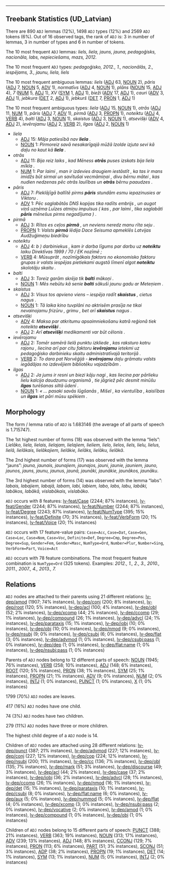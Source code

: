 

--------------------------------------------------------------------------------

## Treebank Statistics (UD_Latvian)

There are 890 `ADJ` lemmas (12%), 1498 `ADJ` types (12%) and 2569 `ADJ` tokens (6%).
Out of 16 observed tags, the rank of `ADJ` is: 3 in number of lemmas, 3 in number of types and 6 in number of tokens.

The 10 most frequent `ADJ` lemmas: <em>liels, liela, jauns, jauna, pedagoģisks, nacionāla, labs, nepieciešams, mazs, 2012.</em>

The 10 most frequent `ADJ` types:  <em>pedagoģisko, 2012., 1., nacionālās, 2., iespējams, 3., jaunu, liela, liels</em>

The 10 most frequent ambiguous lemmas: <em>liels</em> ([ADJ]() 63, [NOUN]() 2), <em>pāris</em> ([ADJ]() 7, [NOUN]() 5, [ADV]() 1), <em>normatīvs</em> ([ADJ]() 4, [NOUN]() 1), <em>plāns</em> ([NOUN]() 15, [ADJ]() 4), <em>7</em> ([NUM]() 5, [ADJ]() 1), <em>XV</em> ([SYM]() 1, [ADJ]() 1), <em>bieži</em> ([ADV]() 17, [ADJ]() 1), <em>cauri</em> ([ADV]() 3, [ADJ]() 1), <em>jebkura</em> ([DET]() 2, [ADJ]() 1), <em>jebkurš</em> ([DET]() 7, [PRON]() 1, [ADJ]() 1)

The 10 most frequent ambiguous types:  <em>liela</em> ([ADJ]() 15, [NOUN]() 1), <em>otrās</em> ([ADJ]() 11, [NUM]() 1), <em>pāris</em> ([ADJ]() 7, [ADV]() 1), <em>pirmā</em> ([ADJ]() 3, [PROPN]() 1), <em>noteiktu</em> ([ADJ]() 4, [VERB]() 4), <em>balti</em> ([ADJ]() 3, [NOUN]() 1), <em>skaistus</em> ([ADJ]() 3, [NOUN]() 1), <em>atsevišķi</em> ([ADV]() 4, [ADJ]() 2), <em>ievērojamu</em> ([ADJ]() 2, [VERB]() 2), <em>ilgas</em> ([ADJ]() 2, [NOUN]() 1)


* <em>liela</em>
  * [ADJ]() 15: <em>Māja patiesībā nav <b>liela</b> .</em>
  * [NOUN]() 1: <em>Pirmoreiz savā nesakarīgajā mūžā Izolde izjuta sevi kā daļu no kaut kā <b>liela</b> .</em>
* <em>otrās</em>
  * [ADJ]() 11: <em>Bija reiz laiks , kad Mēness <b>otrās</b> puses izskats bija liela mīkla .</em>
  * [NUM]() 1: <em>Par laimi , man ir izdevies draugiem iestāstīt , ka tas ir mans imidžs būt sirmai un savītušai vecmāmiņai , divu bērnu mātei , kas nudien nedzenas pēc otrās laulības un <b>otrās</b> bērnu paaudzes .</em>
* <em>pāris</em>
  * [ADJ]() 7: <em>Pieklājīgā ballītē pirms <b>pāris</b> stundām esmu iepazinusies ar Viktoru .</em>
  * [ADV]() 1: <em>Pēc saglabātās DNS kopijas tika radīts embrijs , un augot viņš uzņēma Luīzes atmiņu impulsus ( kas , par laimi , tika saglabāti <b>pāris</b> mēnešus pirms negadījuma ) .</em>
* <em>pirmā</em>
  * [ADJ]() 3: <em>Rītos es ceļos <b>pirmā</b> , un neviens neredz manu rīta seju .</em>
  * [PROPN]() 1: <em>Valsts <b>pirmā</b> lēdija Dace Seisuma apmeklēs Latvijas Audžuģimeņu biedrību</em>
* <em>noteiktu</em>
  * [ADJ]() 4: <em>b ) darbiniekus , kam ir darba līgums par darbu uz <b>noteiktu</b> laiku Direktīvas 1999 / 70 / EK nozīmē ;</em>
  * [VERB]() 4: <em>Mūsuprāt , nozīmīgākais faktors no ekonomisko faktoru grupas ir valsts iespējas pietiekami augstā līmenī algot <b>noteiktu</b> skolotāju skaitu .</em>
* <em>balti</em>
  * [ADJ]() 3: <em>Toreiz garām skrēja tik <b>balti</b> mākoņi .</em>
  * [NOUN]() 1: <em>Mēs nebūtu kā senie <b>balti</b> sākuši jaunu gadu ar Meteņiem .</em>
* <em>skaistus</em>
  * [ADJ]() 3: <em>Visus tos apvieno viens – iespēja radīt <b>skaistus</b> , cietus nagus .</em>
  * [NOUN]() 1: <em>Tā laika kino tuvplāni no aktrisēm prasīja ne tikai nevainojamu frizūru , grimu , bet arī <b>skaistus</b> nagus .</em>
* <em>atsevišķi</em>
  * [ADV]() 4: <em>Maksa par atkritumu apsaimniekošanu katrā reģionā tiek noteikta <b>atsevišķi</b> .</em>
  * [ADJ]() 2: <em>Arī <b>atsevišķi</b> medikamenti var būt cēlonis .</em>
* <em>ievērojamu</em>
  * [ADJ]() 2: <em>Tomēr samērā lielā punktu izkliede , kas raksturo katru rajonu , liecina arī par citu faktoru <b>ievērojamu</b> ietekmi uz pedagoģisko darbinieku skaitu administratīvajā teritorijā .</em>
  * [VERB]() 2: <em>To dara pat Norvēģijā - <b>ievērojamu</b> daļu grāmatu valsts iegādājas no izdevējiem bibliotēku vajadzībām .</em>
* <em>ilgas</em>
  * [ADJ]() 2: <em>Ja jums ir resni un biezi kāju nagi , kas liecina par pārlieku lielu kalcija daudzumu organismā , tie jāgriež pēc desmit minūšu <b>ilgas</b> turēšanas siltā ūdenī .</em>
  * [NOUN]() 1: <em>« ... pasaki savās lūgšanās , Mišel , ka vientulība , kaislības un <b>ilgas</b> iet pāri mūsu spēkiem .</em>

## Morphology

The form / lemma ratio of `ADJ` is 1.683146 (the average of all parts of speech is 1.715747).

The 1st highest number of forms (18) was observed with the lemma “liels”: <em>Lielāko, liela, lielais, lielajam, lielajiem, lieliem, lielo, lielos, liels, lielu, lielus, lielā, lielākais, lielākajiem, lielākie, lielāks, lielāku, lielākā</em>.

The 2nd highest number of forms (17) was observed with the lemma “jauns”: <em>jauna, jaunais, jaunajiem, jaunajos, jauni, jaunie, jauniem, jauno, jaunos, jauns, jaunu, jaunus, jaunā, jaunāki, jaunākie, jaunākos, jaunāku</em>.

The 3rd highest number of forms (14) was observed with the lemma “labs”: <em>labais, labajiem, labajā, labam, labi, labiem, labo, labs, labu, labāki, labākos, labākā, vislabākais, vislabāko</em>.

`ADJ` occurs with 8 features: [lv-feat/Case]() (2244; 87% instances), [lv-feat/Gender]() (2244; 87% instances), [lv-feat/Number]() (2244; 87% instances), [lv-feat/Degree]() (2243; 87% instances), [lv-feat/NumType]() (395; 15% instances), [lv-feat/Definite]() (70; 3% instances), [lv-feat/VerbForm]() (20; 1% instances), [lv-feat/Voice]() (20; 1% instances)

`ADJ` occurs with 17 feature-value pairs: `Case=Acc`, `Case=Dat`, `Case=Gen`, `Case=Loc`, `Case=Nom`, `Case=Voc`, `Definite=Def`, `Degree=Cmp`, `Degree=Pos`, `Degree=Sup`, `Gender=Fem`, `Gender=Masc`, `NumType=Ord`, `Number=Plur`, `Number=Sing`, `VerbForm=Part`, `Voice=Act`

`ADJ` occurs with 78 feature combinations.
The most frequent feature combination is `NumType=Ord` (325 tokens).
Examples: <em>2012., 1., 2., 3., 2010., 2011., 2007., 4., 2013., 7.</em>


## Relations

`ADJ` nodes are attached to their parents using 21 different relations: [lv-dep/amod]() (1907; 74% instances), [lv-dep/conj]() (200; 8% instances), [lv-dep/root]() (120; 5% instances), [lv-dep/acl]() (100; 4% instances), [lv-dep/obl]() (52; 2% instances), [lv-dep/xcomp]() (44; 2% instances), [lv-dep/ccomp]() (29; 1% instances), [lv-dep/compound]() (26; 1% instances), [lv-dep/advcl]() (24; 1% instances), [lv-dep/parataxis]() (15; 1% instances), [lv-dep/iobj]() (10; 0% instances), [lv-dep/obj]() (10; 0% instances), [lv-dep/nmod]() (9; 0% instances), [lv-dep/nsubj]() (9; 0% instances), [lv-dep/csubj]() (6; 0% instances), [lv-dep/flat]() (3; 0% instances), [lv-dep/advmod]() (1; 0% instances), [lv-dep/csubj:pass]() (1; 0% instances), [lv-dep/dep]() (1; 0% instances), [lv-dep/flat:name]() (1; 0% instances), [lv-dep/nsubj:pass]() (1; 0% instances)

Parents of `ADJ` nodes belong to 12 different parts of speech: [NOUN]() (1945; 76% instances), [VERB]() (258; 10% instances), [ADJ]() (148; 6% instances), [ROOT]() (120; 5% instances), [PRON]() (38; 1% instances), [SYM]() (25; 1% instances), [PROPN]() (21; 1% instances), [ADV]() (9; 0% instances), [NUM]() (2; 0% instances), [INTJ]() (1; 0% instances), [PUNCT]() (1; 0% instances), [X]() (1; 0% instances)

1799 (70%) `ADJ` nodes are leaves.

417 (16%) `ADJ` nodes have one child.

74 (3%) `ADJ` nodes have two children.

279 (11%) `ADJ` nodes have three or more children.

The highest child degree of a `ADJ` node is 14.

Children of `ADJ` nodes are attached using 28 different relations: [lv-dep/punct]() (387; 21% instances), [lv-dep/advmod]() (227; 12% instances), [lv-dep/conj]() (227; 12% instances), [lv-dep/cop]() (224; 12% instances), [lv-dep/nsubj]() (200; 11% instances), [lv-dep/cc]() (136; 7% instances), [lv-dep/obl]() (135; 7% instances), [lv-dep/mark]() (51; 3% instances), [lv-dep/discourse]() (49; 3% instances), [lv-dep/acl]() (44; 2% instances), [lv-dep/case]() (37; 2% instances), [lv-dep/iobj]() (36; 2% instances), [lv-dep/advcl]() (28; 1% instances), [lv-dep/ccomp]() (26; 1% instances), [lv-dep/nmod]() (16; 1% instances), [lv-dep/det]() (15; 1% instances), [lv-dep/parataxis]() (10; 1% instances), [lv-dep/csubj]() (8; 0% instances), [lv-dep/flat:name]() (6; 0% instances), [lv-dep/aux]() (5; 0% instances), [lv-dep/nummod]() (5; 0% instances), [lv-dep/flat]() (4; 0% instances), [lv-dep/xcomp]() (3; 0% instances), [lv-dep/nsubj:pass]() (2; 0% instances), [lv-dep/vocative]() (2; 0% instances), [lv-dep/amod]() (1; 0% instances), [lv-dep/compound]() (1; 0% instances), [lv-dep/obj]() (1; 0% instances)

Children of `ADJ` nodes belong to 15 different parts of speech: [PUNCT]() (388; 21% instances), [VERB]() (363; 19% instances), [NOUN]() (313; 17% instances), [ADV]() (239; 13% instances), [ADJ]() (148; 8% instances), [CCONJ]() (129; 7% instances), [PRON]() (113; 6% instances), [PART]() (51; 3% instances), [SCONJ]() (51; 3% instances), [ADP]() (38; 2% instances), [PROPN]() (19; 1% instances), [DET]() (14; 1% instances), [SYM]() (13; 1% instances), [NUM]() (5; 0% instances), [INTJ]() (2; 0% instances)

